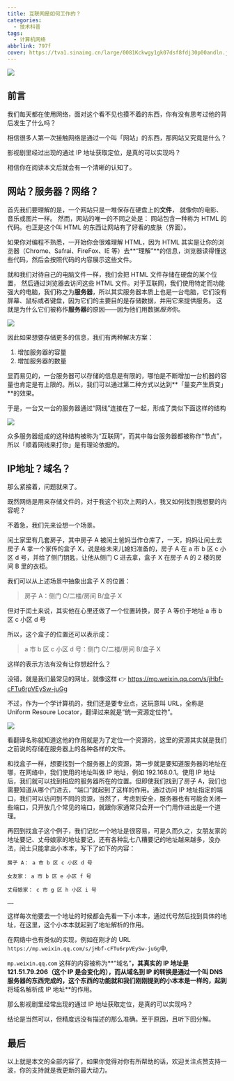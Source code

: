 ```yaml
---
title: 互联网是如何工作的？
categories:
  - 技术科普
tags:
  - 计算机网络
abbrlink: 797f
cover: https://tva1.sinaimg.cn/large/0081Kckwgy1gk07dsf8fdj30p00andln.jpg
---
```


![](https://tva1.sinaimg.cn/large/0081Kckwgy1gk07dsf8fdj30p00andln.jpg)

## 前言

我们每天都在使用网络，面对这个看不见也摸不着的东西，你有没有思考过他的背后发生了什么吗？

相信很多人第一次接触网络是通过一个叫「网站」的东西，那网站又究竟是什么？

影视剧里经过出现的通过 IP 地址获取定位，是真的可以实现吗？

相信你在阅读本文后就会有一个清晰的认知了。

## 网站？服务器？网络？

首先我们要理解的是，一个网站只是一堆保存在硬盘上的**文件**， 就像你的电影、 音乐或图片一样。 然而，网站的唯一的不同之处是： 网站包含一种称为 HTML 的代码。也正是这个叫 HTML 的东西让网站有了好看的皮肤（界面）。

如果你对编程不熟悉，一开始你会很难理解 HTML，因为 HTML 其实是让你的浏览器（Chrome、Safrai、FireFox、IE 等）去**“理解”**的信息，浏览器读得懂这些代码，然后会按照代码的内容展示这些文件。

就和我们对待自己的电脑文件一样，我们会把 HTML 文件存储在硬盘的某个位置， 然后通过浏览器去访问这些 HTML 文件。对于互联网，我们使用特定而功能强大的电脑，我们称之为**服务器**，所以其实服务器本质上也是一台电脑，它们没有屏幕、鼠标或者键盘，因为它们的主要目的是存储数据，并用它来提供服务。 这就是为什么它们被称作**服务器**的原因——因为他们用数据*服务*你。

![](https://tva1.sinaimg.cn/large/007S8ZIlgy1gjx1g21fg0j30l40e2goh.jpg)

因此如果想要存储更多的信息，我们有两种解决方案：

1. 增加服务器的容量
2. 增加服务器的数量

显而易见的，一台服务器可以存储的信息是有限的，哪怕是不断增加一台机器的容量也肯定是有上限的。所以，我们可以通过第二种方式以达到**「量变产生质变」**的效果。

于是，一台又一台的服务器通过“网线”连接在了一起，形成了类似下面这样的结构

![](https://tva1.sinaimg.cn/large/007S8ZIlgy1gjx1k05syuj31mf0twarm.jpg)

众多服务器组成的这种结构被称为“互联网”，而其中每台服务器都被称作“节点”，所以「顺着网线来打你」是有理论依据的。

## IP地址？域名？

那么紧接着，问题就来了。

既然网络是用来存储文件的，对于我这个初次上网的人，我又如何找到我想要的内容呢？

不着急，我们先来设想一个场景。

闰土家里有几套房子，其中房子 A 被闰土爸妈当作仓库了，一天，妈妈让闰土去房子 A 拿一个家传的盒子 X，说是给未来儿媳妇准备的，房子 A 在 a 市 b 区 c 小区 d 号，并给了侧门钥匙，让他从侧门 C 进去拿，盒子 X 在房子 A 的 2 楼的房间 B 里的衣柜。

我们可以从上述场景中抽象出盒子 X 的位置：

> 房子 A：侧门 C/二楼/房间 B/盒子 X

但对于闰土来说，其实他在心里还做了一个位置转换，房子 A 等价于地址 a 市 b 区 c 小区 d 号

所以，这个盒子的位置还可以表示成：

> a 市 b 区 c 小区 d 号：侧门 C/二楼/房间 B/盒子 X

这样的表示方法有没有让你想起什么？

没错，就是我们最常见的网址，就像这样 👉 https://mp.weixin.qq.com/s/jHbf-cFTu6rpVEySw-juGg

不过，作为一个学计算机的，我们还是要专业点，这玩意叫 URL，全称是 Uniform Resoure Locator，翻译过来就是“统一资源定位符”。

![](https://tva1.sinaimg.cn/large/007S8ZIlgy1gjx1kimdhkj30e40e874y.jpg)

看翻译名称就知道这他的作用就是为了定位一个资源的，这里的资源其实就是我们之前说的存储在服务器上的各种各样的文件。

和找盒子一样，想要找到一个服务器上的资源，第一步就是要知道服务器的地址在哪，在网络中，我们使用的地址叫做 IP 地址，例如 192.168.0.1。使用 IP 地址后，我们就可以找到相应的服务器所在的位置。但即使我们找到了房子 A，我们也需要知道从哪个门进去，“端口”就起到了这样的作用。通过访问 IP 地址指定的端口，我们可以访问到不同的资源，当然了，考虑到安全，服务器也有可能会关闭一些端口，只开放几个常见的端口，就跟你家通常只会开一个门用作进出是一个道理。

再回到找盒子这个例子，我们记忆一个地址是很容易，可是久而久之，女朋友家的地址要记、丈母娘家的地址要记，还有各种乱七八糟要记的地址越来越多，没办法，闰土只能拿出小本本，写下了如下的内容：

```
房子 A： a 市 b 区 c 小区 d 号

女友家： a 市 b 区 e 小区 f 号

丈母娘家： c 市 g 区 h 小区 i 号

……
```

这样每次他要去一个地址的时候都会先看一下小本本，通过代号然后找到具体的地址，在这里，这个小本本就起到了地址解析的作用。

在网络中也有类似的实现，例如在刚才的 URL` https://mp.weixin.qq.com/s/jHbf-cFTu6rpVEySw-juGg`中,

`mp.weixin.qq.com` 这样的内容被称为**“域名”**，其真实的 IP 地址是 121.51.79.206（这个 IP 是会变化的），而从域名到 IP 的转换是通过一个叫 **DNS 服务器**的东西完成的，这个东西的功能就和我们刚刚提到的小本本是一样的，起到**将域名解析成 IP 地址**的作用。

那么影视剧里经常出现的通过 IP 地址获取定位，是真的可以实现吗？

结论是当然可以，但精度远没有描述的那么准确。至于原因，且听下回分解。

## 最后

以上就是本文的全部内容了，如果你觉得对你有所帮助的话，欢迎关注点赞支持一波，你的支持就是我更新的最大动力。